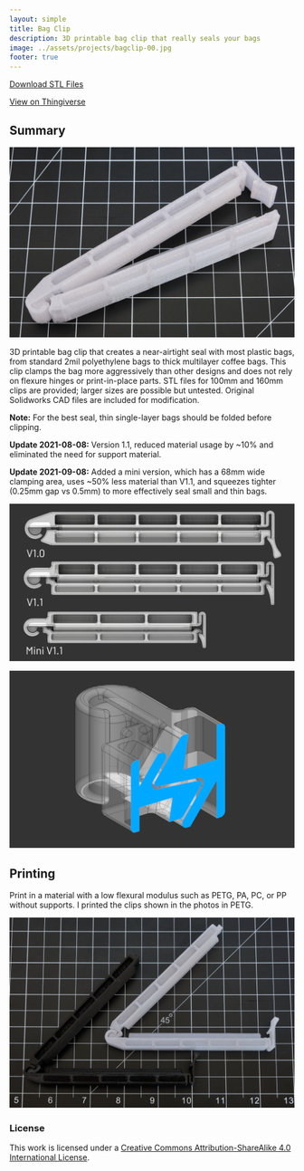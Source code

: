 ```yaml
---
layout: simple
title: Bag Clip
description: 3D printable bag clip that really seals your bags
image: ../assets/projects/bagclip-00.jpg
footer: true
---
```


<a href="../assets/projects/bagclip-stl.zip" class="button">Download STL Files</a>
<!--<a href="https://workbench.grabcad.com/workbench/projects/gcCB1yP234_nZX1W01_76lmqixo17mWjXtkitTH1PlFbeV#/space/gcpb1Bv80sNtC4WU5TikOFvemghJoOa-dDuEDdxJYnSFva/folder/10515119" class="button">View on GrabCAD</a>-->
<a href="https://www.thingiverse.com/thing:4889939" class="button">View on Thingiverse</a>

## Summary

![](../assets/projects/bagclip-00.jpg)

3D printable bag clip that creates a near-airtight seal with most plastic bags, from standard 2mil polyethylene bags to thick multilayer coffee bags. This clip clamps the bag more aggressively than other designs and does not rely on flexure hinges or print-in-place parts. STL files for 100mm and 160mm clips are provided; larger sizes are possible but untested. Original Solidworks CAD files are included for modification.<!--can be found in the GrabCAD folder linked above.-->

**Note:** For the best seal, thin single-layer bags should be folded before clipping.

**Update 2021-08-08:** Version 1.1, reduced material usage by ~10% and eliminated the need for support material.

**Update 2021-09-08:** Added a mini version, which has a 68mm wide clamping area, uses ~50% less material than V1.1, and squeezes tighter (0.25mm gap vs 0.5mm) to more effectively seal small and thin bags.

![](../assets/projects/bagclip-05.png)

![](../assets/projects/bagclip-04.png)

## Printing
Print in a material with a low flexural modulus such as PETG, PA, PC, or PP without supports. I printed the clips shown in the photos in PETG.

![](../assets/projects/bagclip-01.jpg)

### License
This work is licensed under a [Creative Commons Attribution-ShareAlike 4.0 International License](http://creativecommons.org/licenses/by-sa/4.0/).
